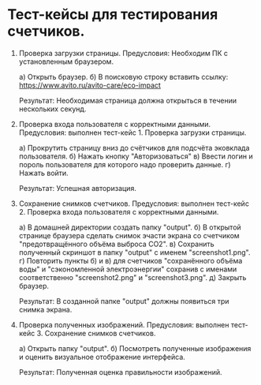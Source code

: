 # Тест-кейсы для тестирования счетчиков.

1. Проверка загрузки страницы.
   Предусловия: Необходим ПК с установленным браузером.

   а) Открыть браузер.
   б) В поисковую строку вставить ссылку: https://www.avito.ru/avito-care/eco-impact

   Результат: Необходимая страница должна открыться в течении нескольких секунд.

2. Проверка входа пользователя с корректными данными.
   Предусловия: выполнен тест-кейс 1. Проверка загрузки страницы.

   а) Прокрутить страницу вниз до счётчиков для подсчёта эковклада пользователя.
   б) Нажать кнопку "Авторизоваться"
   в) Ввести логин и пороль пользователя для которого надо проверить данные.
   г) Нажать войти.

   Результат: Успешная авторизация.

3. Сохранение снимков счетчиков.
   Предусловия: выполнен тест-кейс 2. Проверка входа пользователя с корректными данными.

   а) В домашней директории создать папку "output".
   б) В открытой странице браузера сделать снимок эчасти экрана со счетчиком "предотвращённого объёма выброса CO2".
   в) Сохранить полученный скриншот в папку "output" с именем "screenshot1.png".
   г) Повторить пункты б) и в) для счетчиков "сохранённого объёма воды" и "сэкономленной электроэнергии"
      сохранив с именами соответственно "screenshot2.png" и "screenshot3.png".
   д) Закрыть браузер.

   Результат: В созданной папке "output" должны появиться три снимка экрана.

4. Проверка полученных изображений.
   Предусловия: выполнен тест-кейс 3. Сохранение снимков счетчиков.

   а) Открыть папку "output".
   б) Посмотреть полученные изображения и оценить визуальное отображение интерфейса.

   Результат: Полученная оценка правильности изображений.
